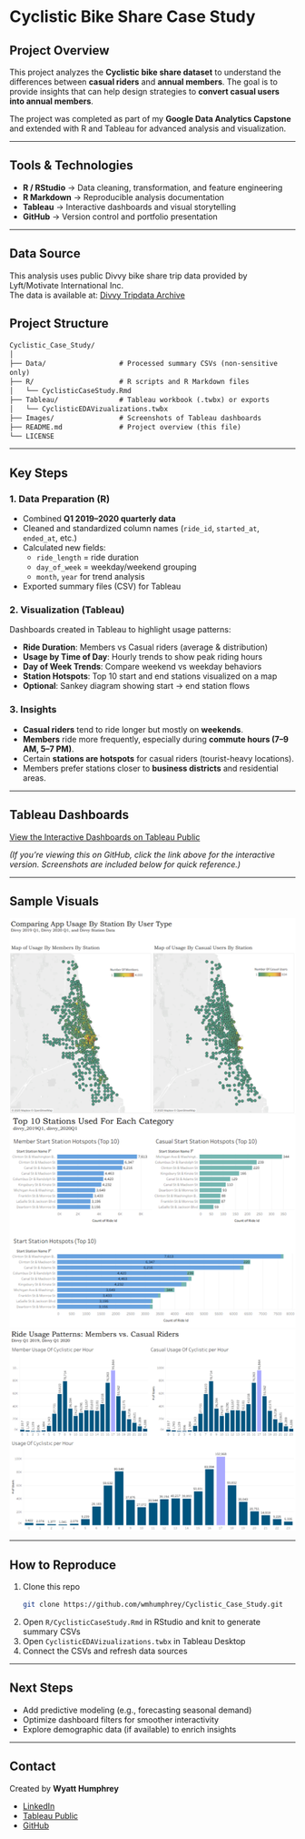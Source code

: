 # Cyclistic Bike Share Case Study  

## Project Overview  
This project analyzes the **Cyclistic bike share dataset** to understand the differences between **casual riders** and **annual members**. The goal is to provide insights that can help design strategies to **convert casual users into annual members**.  

The project was completed as part of my **Google Data Analytics Capstone** and extended with R and Tableau for advanced analysis and visualization.  

---

## Tools & Technologies  
- **R / RStudio** → Data cleaning, transformation, and feature engineering  
- **R Markdown** → Reproducible analysis documentation  
- **Tableau** → Interactive dashboards and visual storytelling  
- **GitHub** → Version control and portfolio presentation  

---

## Data Source
This analysis uses public Divvy bike share trip data provided by Lyft/Motivate International Inc.  
The data is available at: [Divvy Tripdata Archive](https://divvy-tripdata.s3.amazonaws.com/index.html)

## Project Structure  
```
Cyclistic_Case_Study/
│
├── Data/                  # Processed summary CSVs (non-sensitive only)
├── R/                     # R scripts and R Markdown files
│   └── CyclisticCaseStudy.Rmd
├── Tableau/               # Tableau workbook (.twbx) or exports
│   └── CyclisticEDAVizualizations.twbx
├── Images/                # Screenshots of Tableau dashboards
├── README.md              # Project overview (this file)
└── LICENSE
```

---

## Key Steps  

### 1. Data Preparation (R)  
- Combined **Q1 2019–2020 quarterly data**  
- Cleaned and standardized column names (`ride_id`, `started_at`, `ended_at`, etc.)  
- Calculated new fields:  
  - `ride_length` = ride duration  
  - `day_of_week` = weekday/weekend grouping  
  - `month`, `year` for trend analysis  
- Exported summary files (CSV) for Tableau  

### 2. Visualization (Tableau)  
Dashboards created in Tableau to highlight usage patterns:  
- **Ride Duration**: Members vs Casual riders (average & distribution)  
- **Usage by Time of Day**: Hourly trends to show peak riding hours  
- **Day of Week Trends**: Compare weekend vs weekday behaviors  
- **Station Hotspots**: Top 10 start and end stations visualized on a map  
- **Optional**: Sankey diagram showing start → end station flows  

### 3. Insights  
- **Casual riders** tend to ride longer but mostly on **weekends**.  
- **Members** ride more frequently, especially during **commute hours (7–9 AM, 5–7 PM)**.  
- Certain **stations are hotspots** for casual riders (tourist-heavy locations).  
- Members prefer stations closer to **business districts** and residential areas.  

---

## Tableau Dashboards 
[View the Interactive Dashboards on Tableau Public](https://public.tableau.com/app/profile/wyatt.humphrey/viz/CyclisticEDAVizualizations/CyclisticDataVisualizations?publish=yes)  

*(If you’re viewing this on GitHub, click the link above for the interactive version. Screenshots are included below for quick reference.)*  

---

## Sample Visuals  
![Station Maps](./Images/StationMaps.png)
![Top Ten Stations](./Images/TopTen.png)
![Ride Usage](./Images/RideUsage.png)

---

## How to Reproduce  
1. Clone this repo  
   ```bash
   git clone https://github.com/wmhumphrey/Cyclistic_Case_Study.git
   ```
2. Open `R/CyclisticCaseStudy.Rmd` in RStudio and knit to generate summary CSVs  
3. Open `CyclisticEDAVizualizations.twbx` in Tableau Desktop  
4. Connect the CSVs and refresh data sources  

---

## Next Steps  
- Add predictive modeling (e.g., forecasting seasonal demand)  
- Optimize dashboard filters for smoother interactivity  
- Explore demographic data (if available) to enrich insights  

---

## Contact  
Created by **Wyatt Humphrey**  
- [LinkedIn](linkedin.com/in/wyatt-humphrey-560067358)  
- [Tableau Public](https://public.tableau.com/app/profile/wyatt.humphrey)  
- [GitHub](https://github.com/wmhumphrey)  
